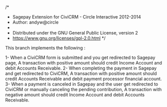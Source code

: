 /* 
 * Sagepay Extension for CiviCRM - Circle Interactive 2012-2014
 * Author: andyw@circle
 *
 * Distributed under the GNU General Public License, version 2
 * https://www.gnu.org/licenses/gpl-2.0.html 
 */

 
This branch implements the following : 

1- When a  CiviCRM form is submitted and you get redirected to Sagepay page, A transaction with positive amount should credit Income Account and debit Accounts Receivable.
2- When completing the payment in Sagepay and get redirected to CiviCRM, A transaction with positive amount should credit Accounts Receivable and debit payment processor financial account.
3- When a payment is canceled in Sagepay and the user get redirected to CiviCRM or manually canceling the pending contribution, A transaction with negative amount should credit Income Account and debit Accounts Receivable.
